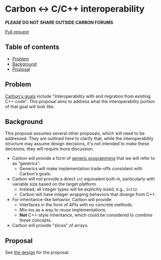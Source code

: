# Carbon &lt;-> C/C++ interoperability

<!--
Part of the Carbon Language project, under the Apache License v2.0 with LLVM
Exceptions. See /LICENSE for license information.
SPDX-License-Identifier: Apache-2.0 WITH LLVM-exception
-->

**_PLEASE_ DO NOT SHARE OUTSIDE CARBON FORUMS**

[Pull request](https://github.com/carbon-language/carbon-lang/pull/108)

## Table of contents

<!-- toc -->

- [Problem](#problem)
- [Background](#background)
- [Proposal](#proposal)

<!-- tocstop -->

## Problem

[Carbon's goals](/docs/project/goals.md) include "Interoperability with and
migration from existing C++ code". This proposal aims to address what the
interoperability portion of that goal will look like.

## Background

This proposal assumes several other proposals, which will need to be addressed.
They are outlined here to clarify that, while the interoperability structure may
assume design decisions, it's not intended to _make_ these decisions; they will
require more discussion.

- Carbon will provide a form of
  [generic programming](https://en.wikipedia.org/wiki/Generic_programming) that
  we will refer to as "generics".
  - Generics will make implementation trade-offs consistent with Carbon's goals.
- Carbon will not provide a direct `int` equivalent built-in, particularly with
  variable size based on the target platform.
  - Instead, all integer types will be explicitly sized, e.g., `Int32`.
  - Carbon will have integer wrapping behaviors that diverge from C++.
- For inheritance-like behavior, Carbon will provide:
  - Interfaces in the form of APIs with no concrete methods.
  - Mix-ins as a way to reuse implementations.
  - **Not** C++-style inheritance, which could be considered to _combine_ these
    concepts.
- Carbon will provide "slices" of arrays.

## Proposal

See [the design](/docs/design/interoperability/README.md) for the proposal.
